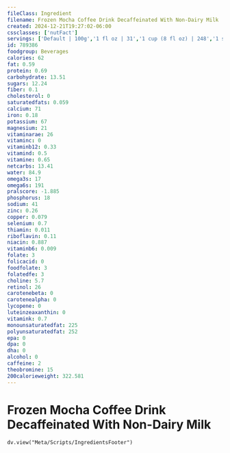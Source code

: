 ```yaml
---
fileClass: Ingredient
filename: Frozen Mocha Coffee Drink Decaffeinated With Non-Dairy Milk
created: 2024-12-21T19:27:02-06:00
cssclasses: ['nutFact']
servings: ['Default | 100g','1 fl oz | 31','1 cup (8 fl oz) | 248','1 small | 372','1 medium | 496','1 large | 620']
id: 789386
foodgroup: Beverages
calories: 62
fat: 0.59
protein: 0.69
carbohydrate: 13.51
sugars: 12.24
fiber: 0.1
cholesterol: 0
saturatedfats: 0.059
calcium: 71
iron: 0.18
potassium: 67
magnesium: 21
vitaminarae: 26
vitaminc: 0
vitaminb12: 0.33
vitamind: 0.5
vitamine: 0.65
netcarbs: 13.41
water: 84.9
omega3s: 17
omega6s: 191
pralscore: -1.885
phosphorus: 18
sodium: 41
zinc: 0.26
copper: 0.079
selenium: 0.7
thiamin: 0.011
riboflavin: 0.11
niacin: 0.887
vitaminb6: 0.009
folate: 3
folicacid: 0
foodfolate: 3
folatedfe: 3
choline: 5.7
retinol: 26
carotenebeta: 0
carotenealpha: 0
lycopene: 0
luteinzeaxanthin: 0
vitamink: 0.7
monounsaturatedfat: 225
polyunsaturatedfat: 252
epa: 0
dpa: 0
dha: 0
alcohol: 0
caffeine: 2
theobromine: 15
200calorieweight: 322.581
---
```


# Frozen Mocha Coffee Drink Decaffeinated With Non-Dairy Milk

```dataviewjs
dv.view("Meta/Scripts/IngredientsFooter")
```